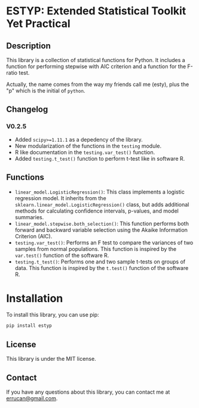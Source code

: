 # ESTYP: Extended Statistical Toolkit Yet Practical

## Description

This library is a collection of statistical functions for Python. It includes a function for performing stepwise with AIC criterion and a function for the F-ratio test.

Actually, the name comes from the way my friends call me (esty), plus the "p" which is the initial of `python`.

## Changelog 

### V0.2.5

* Added `scipy>=1.11.1` as a depedency of the library.
* New modularization of the functions in the `testing` module.
* R like documentation in the `testing.var_test()` function.
* Added `testing.t_test()` function to perform t-test like in software R.

## Functions

* `linear_model.LogisticRegression()`: This class implements a logistic regression model. It inherits from the `sklearn.linear_model.LogisticRegression()` class, but adds additional methods for calculating confidence intervals, p-values, and model summaries.
* `linear_model.stepwise.both_selection()`: This function performs both forward and backward variable selection using the Akaike Information Criterion (AIC). 
* `testing.var_test()`: Performs an F test to compare the variances of two samples from normal populations. This function is inspired by the `var.test()` function of the software R.
* `testing.t_test()`: Performs one and two sample t-tests on groups of data. This function is inspired by the `t.test()` function of the software R.

# Installation

To install this library, you can use pip:

```bash
pip install estyp
```

## License

This library is under the MIT license.

## Contact

If you have any questions about this library, you can contact me at [errucan@gmail.com](mailto:errucan@gmail.com).